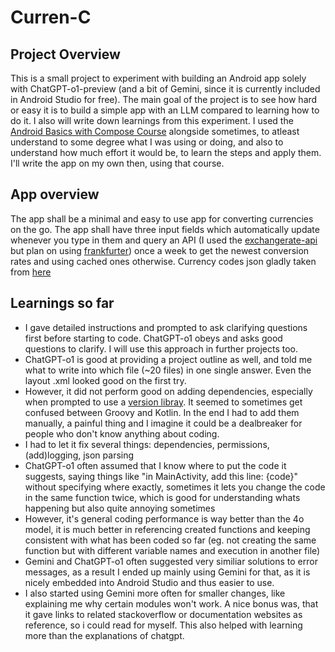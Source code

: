 # Curren-C
## Project Overview
This is a small project to experiment with building an Android app solely with ChatGPT-o1-preview (and a bit of Gemini, since it is currently included in Android Studio for free).
The main goal of the project is to see how hard or easy it is to build a simple app with an LLM compared to learning how to do it. I also will write down learnings from this experiment.
I used the [Android Basics with Compose Course](https://developer.android.com/courses/android-basics-compose/course) alongside sometimes, to atleast understand to some degree what I was using or doing, and also to understand how much effort it would be, to learn the steps and apply them. I'll write the app on my own then, using that course.

## App overview
The app shall be a minimal and easy to use app for converting currencies on the go. 
The app shall have three input fields which automatically update whenever you type in them and query an API (I used the [exchangerate-api](https://www.exchangerate-api.com/docs/java-currency-api) but plan on using [frankfurter](https://frankfurter.dev)) once a week to get the newest conversion rates and using cached ones otherwise. Currency codes json gladly taken from [here](https://github.com/ourworldincode/currency/tree/main)

## Learnings so far
- I gave detailed instructions and prompted to ask clarifying questions first before starting to code. ChatGPT-o1 obeys and asks good questions to clarify. I will use this approach in further projects too.
- ChatGPT-o1 is good at providing a project outline as well, and told me what to write into which file (~20 files) in one single answer. Even the layout .xml looked good on the first try.
- However, it did not perform good on adding dependencies, especially when prompted to use a [version libray](https://developer.android.com/build/dependencies#add-dependency). It seemed to sometimes get confused between Groovy and Kotlin. In the end I had to add them manually, a painful thing and I imagine it could be a dealbreaker for people who don't know anything about coding.
- I had to let it fix several things: dependencies, permissions, (add)logging, json parsing
- ChatGPT-o1 often assumed that I know where to put the code it suggests, saying things like "in MainActivity, add this line: {code}" without specifying where exactly, sometimes it lets you change the code in the same function twice, which is good for understanding whats happening but also quite annoying sometimes
- However, it's general coding performance is way better than the 4o model, it is much better in referencing created functions and keeping consistent with what has been coded so far (eg. not creating the same function but with different variable names and execution in another file)
- Gemini and ChatGPT-o1 often suggested very similiar solutions to error messages, as a result I ended up mainly using Gemini for that, as it is nicely embedded into Android Studio and thus easier to use.
- I also started using Gemini more often for smaller changes, like explaining me why certain modules won't work. A nice bonus was, that it gave links to related stackoverflow or documentation websites as reference, so i could read for myself. This also helped with learning more than the explanations of chatgpt. 
